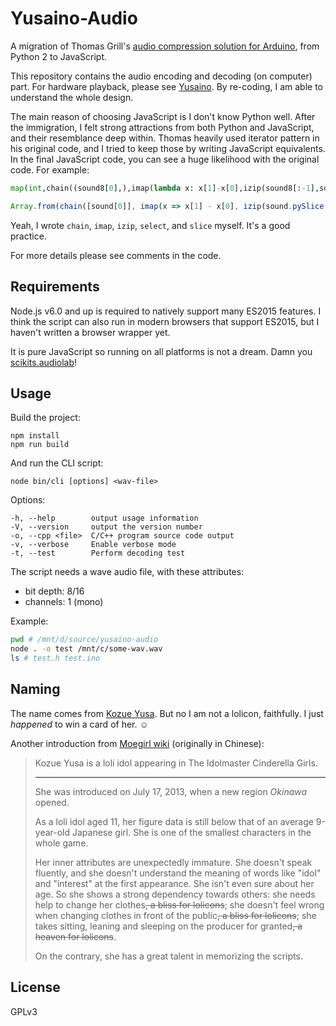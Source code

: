 # Yusaino-Audio

A migration of Thomas Grill's [audio compression solution for Arduino](http://grrrr.org/2011/06/30/arduino-compressed_audio/),
from Python 2 to JavaScript.

This repository contains the audio encoding and decoding (on computer) part. For hardware playback,
please see [Yusaino](https://github.com/hozuki/Yusaino). By re-coding, I am able to understand the whole design.

The main reason of choosing JavaScript is I don't know Python well. After the immigration, I felt
strong attractions from both Python and JavaScript, and their resemblance deep within. Thomas heavily
used iterator pattern in his original code, and I tried to keep those by writing JavaScript equivalents.
In the final JavaScript code, you can see a huge likelihood with the original code. For example:

```python
map(int,chain((sound8[0],),imap(lambda x: x[1]-x[0],izip(sound8[:-1],sound8[1:]))))
```

```javascript
Array.from(chain([sound[0]], imap(x => x[1] - x[0], izip(sound.pySlice([, -1]), sound.pySlice([1,])))));
```

Yeah, I wrote `chain`, `imap`, `izip`, `select`, and `slice` myself. It's a good practice.

For more details please see comments in the code.

## Requirements

Node.js v6.0 and up is required to natively support many ES2015 features. I think the script can also
run in modern browsers that support ES2015, but I haven't written a browser wrapper yet.

It is pure JavaScript so running on all platforms is not a dream. Damn you [scikits.audiolab](https://pypi.python.org/pypi/scikits.audiolab/)!

## Usage

Build the project:

```shell
npm install
npm run build
```

And run the CLI script:

```shell
node bin/cli [options] <wav-file>
```

Options:

    -h, --help        output usage information
    -V, --version     output the version number
    -o, --cpp <file>  C/C++ program source code output
    -v, --verbose     Enable verbose mode
    -t, --test        Perform decoding test

The script needs a wave audio file, with these attributes:

- bit depth: 8/16
- channels: 1 (mono)

Example:

```bash
pwd # /mnt/d/source/yusaino-audio
node . -o test /mnt/c/some-wav.wav
ls # test.h test.ino
```

## Naming

The name comes from [Kozue Yusa](http://www.project-imas.com/wiki/Kozue_Yusa). But no I am not a
lolicon, faithfully. I just *happened* to win a card of her. ☺

Another introduction from [Moegirl wiki](https://zh.moegirl.org/zh/%E6%B8%B8%E4%BD%90%E6%A2%A2) (originally
in Chinese):

> Kozue Yusa is a loli idol appearing in The Idolmaster Cinderella Girls.
>
> ---
>
> She was introduced on July 17, 2013, when a new region *Okinawa* opened.
>
> As a loli idol aged 11, her figure data is still below that of an average 9-year-old Japanese girl.
> She is one of the smallest characters in the whole game.
>
> Her inner attributes are unexpectedly immature. She doesn't speak fluently, and she doesn't understand
> the meaning of words like "idol" and "interest" at the first appearance. She isn't even sure about
> her age. So she shows a strong dependency towards others: she needs help to change her clothes<del>,
> a bliss for lolicons</del>; she doesn't feel wrong when changing clothes in front of the public<del>,
> a bliss for lolicons</del>; she takes sitting, leaning and sleeping on the producer for granted<del>,
> a heaven for lolicons</del>.
>
> On the contrary, she has a great talent in memorizing the scripts. 

## License

GPLv3
